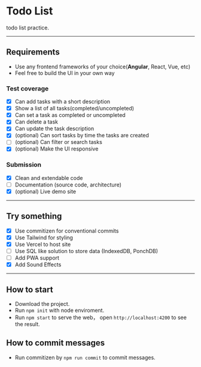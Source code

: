 # Todo List

todo list practice.

---

## Requirements

- Use any frontend frameworks of your choice(**Angular**, React, Vue, etc)
- Feel free to build the UI in your own way

### Test coverage

- [x] Can add tasks with a short description
- [x] Show a list of all tasks(completed/uncompleted)
- [x] Can set a task as completed or uncompleted
- [x] Can delete a task
- [x] Can update the task description
- [x] (optional) Can sort tasks by time the tasks are created
- [ ] (optional) Can filter or search tasks
- [x] (optional) Make the UI responsive

### Submission

- [x] Clean and extendable code
- [ ] Documentation (source code, architecture)
- [x] (optional) Live demo site

---

## Try something

- [x] Use commitizen for conventional commits
- [x] Use Tailwind for styling
- [x] Use Vercel to host site
- [ ] Use SQL like solution to store data (IndexedDB, PonchDB)
- [ ] Add PWA support
- [x] Add Sound Effects

---

## How to start

- Download the project.
- Run `npm init` with node enviroment.
- Run `npm start` to serve the web， open `http://localhost:4200` to see the result.

## How to commit messages

- Run commitizen by `npm run commit` to commit messages.
